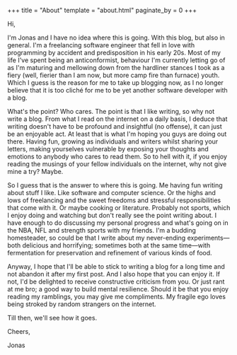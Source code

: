 +++
title = "About"
template = "about.html"
paginate_by = 0
+++

Hi,

I'm Jonas and I have no idea where this is going.
With this blog, but also in general.
I'm a freelancing software engineer that fell in love with programming
by accident and predisposition in his early 20s.
Most of my life I've spent being an anticonformist, behaviour I'm
currently letting go of as I'm maturing and mellowing down from the
hardliner stances I took as a fiery (well, fierier than I am now, but more 
camp fire than furnace) youth.
Which I guess is the reason for me to take up blogging now, as I no 
longer believe that it is too cliché for me to be yet another software
developer with a blog.

What's the point? Who cares. The point is that I like writing, so why
not write a blog. 
From what I read on the internet on a daily basis, I deduce that 
writing doesn't have to be profound and insightful (no offense), it can just be 
an enjoyable act.
At least that is what I'm hoping you guys are doing out there.
Having fun, growing as individuals and writers whilst sharing your
letters, making yourselves vulnerable by exposing your thoughts and
emotions to anybody who cares to read them.
So to hell with it, if you enjoy reading the musings of your fellow
individuals on the internet, why not give mine a try? 
Maybe.

So I guess that is the answer to where this is going. 
Me having fun writing about stuff I like.
Like software and computer science.
Or the highs and lows of freelancing and the sweet freedoms and
stressful responsibilities that come with it.
Or maybe cooking or literature.
Probably not sports, which I enjoy doing and watching but don't really
see the point writing about.
I have enough to do discussing my personal progress and what's going on in the 
NBA, NFL and strength sports with my friends.
I'm a budding homesteader, so could be that I write about my 
never-ending experiments&mdash;both delicious and horrifying; sometimes
both at the same time&mdash;with fermentation for preservation and 
refinement of various kinds of food.

Anyway, I hope that I'll be able to stick to writing a blog for a long
time and not abandon it after my first post. 
And I also hope that you can enjoy it. 
If not, I'd be delighted to receive constructive criticism from you.
Or just rant at me bro; a good way to build mental resilience.
Should it be that you enjoy reading my ramblings, you may give me
compliments. 
My fragile ego loves being stroked by random strangers on the internet.

Till then, we'll see how it goes.

Cheers,

Jonas
